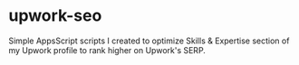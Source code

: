 # upwork-seo
Simple AppsScript scripts I created to optimize Skills &amp; Expertise section of my Upwork profile to rank higher on Upwork's SERP. 
